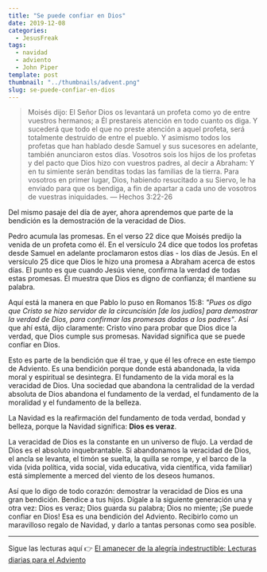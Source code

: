 ```yaml
---
title: "Se puede confiar en Dios"
date: 2019-12-08
categories:
  - JesusFreak
tags:
  - navidad
  - adviento
  - John Piper
template: post
thumbnail: "../thumbnails/advent.png"
slug: se-puede-confiar-en-dios
---
```


> Moisés dijo: El Señor Dios os levantará un profeta como yo de entre vuestros hermanos; a Él prestareis atención en todo cuanto os diga. Y sucederá que todo el que no preste atención a aquel profeta, será totalmente destruido de entre el pueblo. Y asimismo todos los profetas que han hablado desde Samuel y sus sucesores en adelante, también anunciaron estos días. Vosotros sois los hijos de los profetas y del pacto que Dios hizo con vuestros padres, al decir a Abraham: Y en tu simiente serán benditas todas las familias de la tierra. Para vosotros en primer lugar, Dios, habiendo resucitado a su Siervo, le ha enviado para que os bendiga, a fin de apartar a cada uno de vosotros de vuestras iniquidades. — Hechos 3:22-26

Del mismo pasaje del día de ayer, ahora aprendemos que parte de la bendición es la demostración de la veracidad de Dios.

Pedro acumula las promesas. En el verso 22 dice que Moisés predijo la venida de un profeta como él. En el versículo 24 dice que todos los profetas desde Samuel en adelante proclamaron estos días - los días de Jesús. En el versículo 25 dice que Dios le hizo una promesa a Abraham acerca de estos días. El punto es que cuando Jesús viene, confirma la verdad de todas estas promesas. Él muestra que Dios es digno de confianza; él mantiene su palabra.

Aquí está la manera en que Pablo lo puso en Romanos 15:8: _"Pues os digo que Cristo se hizo servidor de la circuncisión [de los judíos] para demostrar la verdad de Dios, para confirmar las promesas dadas a los padres"_. Así que ahí está, dijo claramente: Cristo vino para probar que Dios dice la verdad, que Dios cumple sus promesas. Navidad significa que se puede confiar en Dios.

Esto es parte de la bendición que él trae, y que él les ofrece en este tiempo de Adviento. Es una bendición porque donde está abandonada, la vida moral y espiritual se desintegra. El fundamento de la vida moral es la veracidad de Dios. Una sociedad que abandona la centralidad de la verdad absoluta de Dios abandona el fundamento de la verdad, el fundamento de la moralidad y el fundamento de la belleza.

La Navidad es la reafirmación del fundamento de toda verdad, bondad y belleza, porque la Navidad significa: **Dios es veraz**.

La veracidad de Dios es la constante en un universo de flujo. La verdad de Dios es el absoluto inquebrantable. Si abandonamos la veracidad de Dios, el ancla se levanta, el timón se suelta, la quilla se rompe, y el barco de la vida (vida política, vida social, vida educativa, vida científica, vida familiar) está simplemente a merced del viento de los deseos humanos.

Así que lo digo de todo corazón: demostrar la veracidad de Dios es una gran bendición. Bendice a tus hijos. Dígale a la siguiente generación una y otra vez: Dios es veraz; Dios guarda su palabra; Dios no miente; ¡Se puede confiar en Dios! Esa es una bendición del Adviento. Recibirlo como un maravilloso regalo de Navidad, y darlo a tantas personas como sea posible.

---

Sigue las lecturas aquí 👉 [El amanecer de la alegría indestructible: Lecturas diarias para el Adviento](/el-amanecer-de-una-alegria-indestructible)
